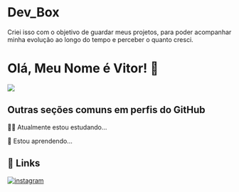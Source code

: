 
# Dev_Box

 Criei isso com o objetivo de guardar meus projetos, para poder acompanhar minha evolução ao longo do tempo e perceber o quanto cresci.




# Olá, Meu Nome é Vitor! 👋


![](https://media2.dev.to/dynamic/image/width=800%2Cheight=%2Cfit=scale-down%2Cgravity=auto%2Cformat=auto/https%3A%2F%2Fdev-to-uploads.s3.amazonaws.com%2Fuploads%2Farticles%2Fa7yoi5qyv98ka039wwzs.PNG)


## Outras seções comuns em perfis do GitHub
👩‍💻 Atualmente estou estudando...

🧠 Estou aprendendo...



## 🔗 Links
[![instagram](https://img.shields.io/badge/Instagram-E4405F?style=for-the-badge&logo=instagram&logoColor=white)](https://www.instagram.com/vito.ysl/)



